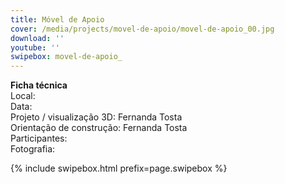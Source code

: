 ```yaml
---
title: Móvel de Apoio
cover: /media/projects/movel-de-apoio/movel-de-apoio_00.jpg
download: ''
youtube: ''
swipebox: movel-de-apoio_
---
```

**Ficha técnica**  
Local:  
Data:  
Projeto / visualização 3D: Fernanda Tosta  
Orientação de construção: Fernanda Tosta  
Participantes:  
Fotografia:  

{% include swipebox.html prefix=page.swipebox %}
